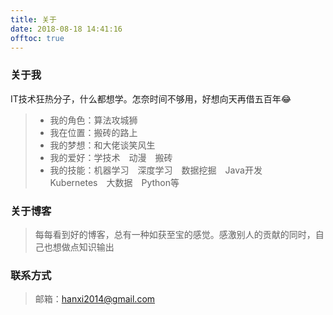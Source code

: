 ```yaml
---
title: 关于
date: 2018-08-18 14:41:16
offtoc: true
---
```


### 关于我

IT技术狂热分子，什么都想学。怎奈时间不够用，好想向天再借五百年&#x1F602;

>  * 我的角色：算法攻城狮
>  * 我在位置：搬砖的路上
>  * 我的梦想：和大佬谈笑风生
>  * 我的爱好：学技术&emsp;动漫&emsp;搬砖 
>  * 我的技能：机器学习&emsp;深度学习&emsp;数据挖掘&emsp;Java开发&emsp;Kubernetes&emsp;大数据&emsp;Python等


### 关于博客
> 每每看到好的博客，总有一种如获至宝的感觉。感激别人的贡献的同时，自己也想做点知识输出

### 联系方式
> 邮箱：hanxi2014@gmail.com
